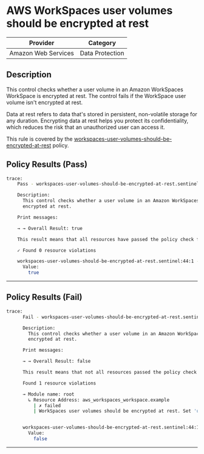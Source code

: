# AWS WorkSpaces user volumes should be encrypted at rest

| Provider            | Category        |
| ------------------- | --------------- |
| Amazon Web Services | Data Protection |

## Description

This control checks whether a user volume in an Amazon WorkSpaces WorkSpace is encrypted at rest. The control fails if the WorkSpace user volume isn't encrypted at rest.

Data at rest refers to data that's stored in persistent, non-volatile storage for any duration. Encrypting data at rest helps you protect its confidentiality, which reduces the risk that an unauthorized user can access it.

This rule is covered by the [workspaces-user-volumes-should-be-encrypted-at-rest](https://github.com/hashicorp/policy-library-FSBP-Policy-Set-for-AWS-Terraform/blob/main/policies/workspaces/workspaces-user-volumes-should-be-encrypted-at-rest.sentinel) policy.

## Policy Results (Pass)

```bash
trace:
    Pass - workspaces-user-volumes-should-be-encrypted-at-rest.sentinel

    Description:
      This control checks whether a user volume in an Amazon WorkSpaces WorkSpace is
      encrypted at rest.

    Print messages:

    → → Overall Result: true

    This result means that all resources have passed the policy check for the policy workspaces-user-volume-encryption-enabled.

    ✓ Found 0 resource violations

    workspaces-user-volumes-should-be-encrypted-at-rest.sentinel:44:1 - Rule "main"
      Value:
        true
```

---

## Policy Results (Fail)

```bash
trace:
      Fail - workspaces-user-volumes-should-be-encrypted-at-rest.sentinel

      Description:
        This control checks whether a user volume in an Amazon WorkSpaces WorkSpace is
        encrypted at rest.

      Print messages:

      → → Overall Result: false

      This result means that not all resources passed the policy check and the protected behavior is not allowed for the policy workspaces-user-volume-encryption-enabled.

      Found 1 resource violations

      → Module name: root
        ↳ Resource Address: aws_workspaces_workspace.example
          | ✗ failed
          | WorkSpaces user volumes should be encrypted at rest. Set 'user_volume_encryption_enabled' to true for 'aws_workspaces_workspace' resources. Refer to https://docs.aws.amazon.com/securityhub/latest/userguide/workspaces-controls.html#workspaces-1 for more details.


      workspaces-user-volumes-should-be-encrypted-at-rest.sentinel:44:1 - Rule "main"
        Value:
          false
```

---
